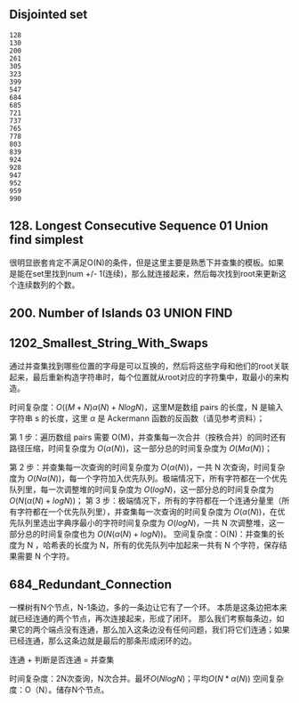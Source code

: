 ## Disjointed set 
 	128 	
	130 	
	200 	
	261 	
	305 	
	323 	
	399 	
	547 	
	684 	
	685 	
	721 	
	737 	
	765 	
	778 	
	803 	
	839 	
	924 	
	928 	
	947 	
	952 	
	959 	
	990 	

## 128. Longest Consecutive Sequence 01 Union find simplest 

很明显嵌套肯定不满足O(N)的条件，但是这里主要是熟悉下并查集的模板。如果是能在set里找到num +/- 1(连续)，那么就连接起来，然后每次找到root来更新这个连续数列的个数。

## 200. Number of Islands 03 UNION FIND

## 1202_Smallest_String_With_Swaps
通过并查集找到哪些位置的字母是可以互换的，然后将这些字母和他们的root关联起来，最后重新构造字符串时，每个位置就从root对应的字符集中，取最小的来构造。

时间复杂度：$O((M+N)α(N)+NlogN)$，这里M是数组 pairs 的长度，N 是输入字符串 s 的长度，这里 $α$ 是 Ackermann 函数的反函数（请见参考资料）；

第 1 步：遍历数组 pairs 需要 O(M)，并查集每一次合并（按秩合并）的同时还有路径压缩，时间复杂度为 $O(α(N))$，这一部分总的时间复杂度为 $O(Mα(N))$；

第 2 步：并查集每一次查询的时间复杂度为 $O(α(N))$，一共 N 次查询，时间复杂度为 $O(Nα(N))$，每一个字符加入优先队列。极端情况下，所有字符都在一个优先队列里，每一次调整堆的时间复杂度为 $O(logN)$，这一部分总的时间复杂度为 $O(N(α(N)+logN))$；
第 3 步：极端情况下，所有的字符都在一个连通分量里（所有字符都在一个优先队列里），并查集每一次查询的时间复杂度为 $O(α(N))$，在优先队列里选出字典序最小的字符时间复杂度为 $O(logN)$，一共 N 次调整堆，这一部分总的时间复杂度也为 $O(N(α(N)+logN))$。
空间复杂度：O(N)：并查集的长度为 N ，哈希表的长度为 N，所有的优先队列中加起来一共有 N 个字符，保存结果需要 N 个字符。

## 684_Redundant_Connection
一棵树有N个节点，N-1条边，多的一条边让它有了一个环。
本质是这条边把本来就已经连通的两个节点，再次连接起来，形成了闭环。
那么我们考察每条边，如果它的两个端点没有连通，那么加入这条边没有任何问题，我们将它们连通；如果已经连通，那么这条边就是最后的那条形成闭环的边。

连通 + 判断是否连通 = 并查集

时间复杂度：2N次查询，N次合并。最坏$O(NlogN)$；平均$O(N*\alpha(N))$
空间复杂度：O（N）。储存N个节点。